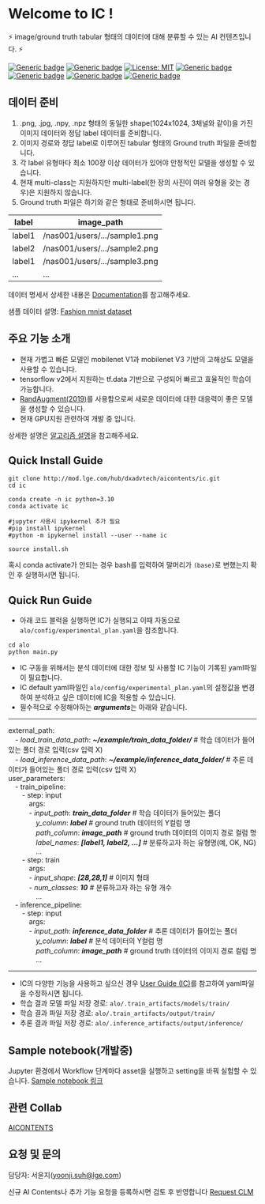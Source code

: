 # Welcome to IC !

⚡ image/ground truth tabular 형태의 데이터에 대해 분류할 수 있는 AI 컨텐츠입니다. ⚡

[![Generic badge](https://img.shields.io/badge/release-v1.0.0-green.svg?style=for-the-badge)](http://링크)
[![Generic badge](https://img.shields.io/badge/last_update-2023.10.16-002E5F?style=for-the-badge)]()
[![License: MIT](https://img.shields.io/badge/License-MIT-yellow.svg?style=for-the-badge)](https://opensource.org/licenses/MIT)
[![Generic badge](https://img.shields.io/badge/python-3.10.12-purple.svg?style=for-the-badge&logo=python&logoColor=white)](https://www.python.org/)
[![Generic badge](https://img.shields.io/badge/dependencies-up_to_date-green.svg?style=for-the-badge&logo=python&logoColor=white)](requirement링크)
[![Generic badge](https://img.shields.io/badge/collab-blue.svg?style=for-the-badge)](http://collab.lge.com/main/display/AICONTENTS)
[![Generic badge](https://img.shields.io/badge/request_clm-green.svg?style=for-the-badge)](http://collab.lge.com/main/pages/viewpage.action?pageId=2157128981)


## 데이터 준비
1. .png, .jpg, .npy, .npz 형태의 동일한 shape(1024x1024, 3채널와 같이)을 가진 이미지 데이터와 정답 label 데이터를 준비합니다.
2. 이미지 경로와 정답 label로 이루어진 tabular 형태의 Ground truth 파일을 준비합니다.
3. 각 label 유형마다 최소 100장 이상 데이터가 있어야 안정적인 모델을 생성할 수 있습니다.
4. 현재 multi-class는 지원하지만 multi-label(한 장의 사진이 여러 유형을 갖는 경우)은 지원하지 않습니다.
5. Ground truth 파일은 하기와 같은 형태로 준비하시면 됩니다.

| label | image_path |
| ------ | ------ |
|label1| /nas001/users/.../sample1.png |
|label2| /nas001/users/.../sample2.png |
|label1| /nas001/users/.../sample3.png |
|...| ... |

데이터 명세서 상세한 내용은 [Documentation](http://collab.lge.com/main/pages/viewpage.action?pageId=2181826421)를 참고해주세요.

샘플 데이터 설명: [Fashion mnist dataset](https://www.kaggle.com/datasets/zalando-research/fashionmnist)
 


## 주요 기능 소개
- 현재 가볍고 빠른 모델인 mobilenet V1과 mobilenet V3 기반의 고해상도 모델을 사용할 수 있습니다.
- tensorflow v2에서 지원하는 tf.data 기반으로 구성되어 빠르고 효율적인 학습이 가능합니다.
- [RandAugment(2019)](https://arxiv.org/abs/1909.13719)를 사용함으로써 새로운 데이터에 대한 대응력이 좋은 모델을 생성할 수 있습니다.
- 현재 GPU지원 관련하여 개발 중 입니다.

상세한 설명은 [알고리즘 설명](http://collab.lge.com/main/pages/viewpage.action?pageId=2181826454)을 참고해주세요. 

## Quick Install Guide


```
git clone http://mod.lge.com/hub/dxadvtech/aicontents/ic.git 
cd ic 

conda create -n ic python=3.10
conda activate ic 

#jupyter 사용시 ipykernel 추가 필요
#pip install ipykernel
#python -m ipykernel install --user --name ic 

source install.sh

```
혹시 conda activate가 안되는 경우 bash를 입력하여 말머리가 `(base)`로 변했는지 확인 후 실행하시면 됩니다.

## Quick Run Guide
- 아래 코드 블럭을 실행하면 IC가 실행되고 이때 자동으로 `alo/config/experimental_plan.yaml`을 참조합니다. 
```
cd alo
python main.py 
```
- IC 구동을 위해서는 분석 데이터에 대한 정보 및 사용할 IC 기능이 기록된 yaml파일이 필요합니다.  
- IC default yaml파일인 `alo/config/experimental_plan.yaml`의 설정값을 변경하여 분석하고 싶은 데이터에 IC을 적용할 수 있습니다.
- 필수적으로 수정해야하는 ***arguments***는 아래와 같습니다. 
***
external_path:  
&emsp;- *load_train_data_path*: ***~/example/train_data_folder/***  # 학습 데이터가 들어있는 폴더 경로 입력(csv 입력 X)  
&emsp;- *load_inference_data_path*: ***~/example/inference_data_folder/***  # 추론 데이터가 들어있는 폴더 경로 입력(csv 입력 X)  
user_parameters:  
&emsp;- train_pipeline:  
&emsp;&emsp;- step: input  
&emsp;&emsp;&emsp;args:  
&emsp;&emsp;&emsp;- *input_path*: ***train_data_folder***  # 학습 데이터가 들어있는 폴더  
&emsp;&emsp;&emsp;&emsp;*y_column*: ***label***  # ground truth 데이터의 Y컬럼 명  
&emsp;&emsp;&emsp;&emsp;*path_column*: ***image_path***  # ground truth 데이터의 이미지 경로 컬럼 명    
&emsp;&emsp;&emsp;&emsp;*label_names*: ***[label1, label2, ...]***  # 분류하고자 하는 유형명(예, OK, NG)    
&emsp;&emsp;&emsp;&emsp;...  
&emsp;&emsp;- step: train   
&emsp;&emsp;&emsp;args:   
&emsp;&emsp;&emsp;- *input_shape*: ***[28,28,1]***     # 이미지 형태  
&emsp;&emsp;&emsp;- *num_classes*: ***10***     # 분류하고자 하는 유형 개수  
&emsp;&emsp;&emsp;&emsp;...   
&emsp;- inference_pipeline:  
&emsp;&emsp;- step: input  
&emsp;&emsp;&emsp;args:   
&emsp;&emsp;&emsp;- *input_path*: ***inference_data_folder***  # 추론 데이터가 들어있는 폴더  
&emsp;&emsp;&emsp;&emsp;*y_column*: ***label***  # 분석 데이터의 Y컬럼 명  
&emsp;&emsp;&emsp;&emsp;*path_column*: ***image_path***  # ground truth 데이터의 이미지 경로 컬럼 명  
&emsp;&emsp;&emsp;&emsp;...  
***
- IC의 다양한 기능을 사용하고 싶으신 경우 [User Guide (IC)](http://collab.lge.com/main/pages/viewpage.action?pageId=2205803957)를 참고하여 yaml파일을 수정하시면 됩니다. 
- 학습 결과 모델 파일 저장 경로: `alo/.train_artifacts/models/train/`
- 학습 결과 파일 저장 경로: `alo/.train_artifacts/output/train/`
- 추론 결과 파일 저장 경로: `alo/.inference_artifacts/output/inference/`



## Sample notebook(개발중)
Jupyter 환경에서 Workflow 단계마다 asset을 실행하고 setting을 바꿔 실험할 수 있습니다. [Sample notebook 링크](http://mod.lge.com/hub/dxadvtech/aicontents/tcr/-/blob/main/TCR_asset_run_template.ipynb)

## 관련 Collab
[AICONTENTS](http://collab.lge.com/main/display/AICONTENTS)

## 요청 및 문의
담당자: 서윤지(yoonji.suh@lge.com)

신규 AI Contents나 추가 기능 요청을 등록하시면 검토 후 반영합니다  [Request CLM](http://clm.lge.com/issue/projects/AICONTENTS/summary)


